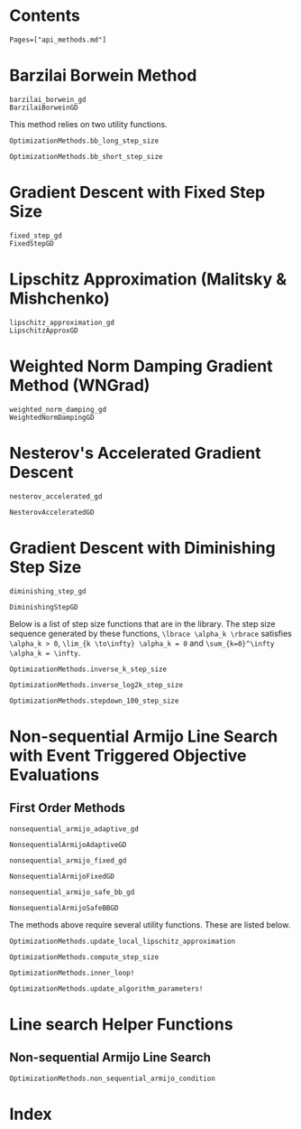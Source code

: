 # Contents

```@contents
Pages=["api_methods.md"]
```

# Barzilai Borwein Method

```@docs
barzilai_borwein_gd
BarzilaiBorweinGD
```

This method relies on two utility functions.

```@docs
OptimizationMethods.bb_long_step_size

OptimizationMethods.bb_short_step_size
```

# Gradient Descent with Fixed Step Size

```@docs
fixed_step_gd
FixedStepGD
```

# Lipschitz Approximation (Malitsky & Mishchenko)

```@docs
lipschitz_approximation_gd
LipschitzApproxGD
```

# Weighted Norm Damping Gradient Method (WNGrad)

```@docs
weighted_norm_damping_gd
WeightedNormDampingGD
```

# Nesterov's Accelerated Gradient Descent

```@docs
nesterov_accelerated_gd

NesterovAcceleratedGD
```

# Gradient Descent with Diminishing Step Size
```@docs
diminishing_step_gd

DiminishingStepGD
```

Below is a list of step size functions that are in the library.
The step size sequence generated by these functions, ``\lbrace \alpha_k \rbrace`` 
satisfies ``\alpha_k > 0``, ``\lim_{k \to\infty} \alpha_k = 0`` and 
``\sum_{k=0}^\infty \alpha_k = \infty``.


```@docs
OptimizationMethods.inverse_k_step_size

OptimizationMethods.inverse_log2k_step_size

OptimizationMethods.stepdown_100_step_size
```

# Non-sequential Armijo Line Search with Event Triggered Objective Evaluations

## First Order Methods
```@docs
nonsequential_armijo_adaptive_gd

NonsequentialArmijoAdaptiveGD

nonsequential_armijo_fixed_gd

NonsequentialArmijoFixedGD

nonsequential_armijo_safe_bb_gd

NonsequentialArmijoSafeBBGD
```

The methods above require several utility functions. These are listed
below.

```@docs
OptimizationMethods.update_local_lipschitz_approximation

OptimizationMethods.compute_step_size

OptimizationMethods.inner_loop!

OptimizationMethods.update_algorithm_parameters!
```

# Line search Helper Functions

## Non-sequential Armijo Line Search
```@docs
OptimizationMethods.non_sequential_armijo_condition
```

# Index 
```@index
```
